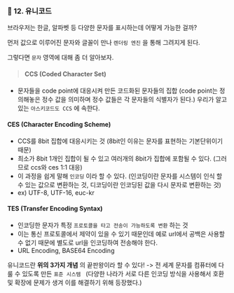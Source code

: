 ### 📌 12. 유니코드

브라우저는 한글, 알파벳 등 다양한 문자를 표시하는데 어떻게 가능한 걸까?

먼저 값으로 이루어진 문자와 글꼴이 만나 `렌더링 엔진` 을 통해 그려지게 된다.

그렇다면 `문자` 영역에 대해 좀 더 알아보자.

> #### **CCS (Coded Character Set)**
- 문자들을 code point에 대응시켜 만든 코드화된 문자들의 집합 (code point는 정의해놓은 정수 값을 의미하며 정수 값들은 각 문자들의 식별자가 된다.) 우리가 알고있는 `아스키코드도 CCS` 에 속한다.
#### **CES (Character Encoding Scheme)**
- CCS를 8bit 집합에 대응시키는 것 (8bit인 이유는 문자를 표현하는 기본단위이기 때문)
- 최소가 8bit 1개인 집합이 될 수 있고 여러개의 8bit가 집합에 포함될 수 있다. (그러므로 ccs와 ces 1:1 대응)
- 이 과정을 쉽게 말해 `인코딩` 이라 할 수 있다. (인코딩이란 문자를 시스템이 인식 할 수 있는 값으로 변환하는 것, 디코딩이란 인코딩된 값을 다시 문자로 변환하는 것)
- ex) UTF-8, UTF-16, euc-kr
#### **TES (Transfer Encoding Syntax)**
- 인코딩한 문자가 특정 `프로토콜을 타고 전송이 가능하도록 변환` 하는 것
- 이는 통신 프로토콜에서 제약이 있을 수 있기 때문인데 예로 url에서 공백은 사용할 수 없기 때문에 별도로 url을 인코딩하여 전송해야 한다.
- URL Encoding, BASE64 Encoding

유니코드란 **위의 3가지 개념** 의 끝판왕이라 할 수 있다! -> 전 세계 문자를 컴퓨터에 다룰 수 있도록 만든 `표준 시스템 ` (다양한 나라가 서로 다른 인코딩 방식을 사용해서 호환 및 확장에 문제가 생겨 이를 해결하기 위해 등장했다.)